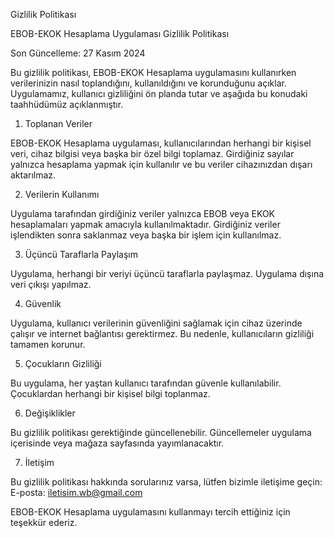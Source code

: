 Gizlilik Politikası

EBOB-EKOK Hesaplama Uygulaması Gizlilik Politikası

Son Güncelleme: 27 Kasım 2024

Bu gizlilik politikası, EBOB-EKOK Hesaplama uygulamasını kullanırken verilerinizin nasıl toplandığını, kullanıldığını ve korunduğunu açıklar. Uygulamamız, kullanıcı gizliliğini ön planda tutar ve aşağıda bu konudaki taahhüdümüz açıklanmıştır.

1. Toplanan Veriler

EBOB-EKOK Hesaplama uygulaması, kullanıcılarından herhangi bir kişisel veri, cihaz bilgisi veya başka bir özel bilgi toplamaz. Girdiğiniz sayılar yalnızca hesaplama yapmak için kullanılır ve bu veriler cihazınızdan dışarı aktarılmaz.

2. Verilerin Kullanımı

Uygulama tarafından girdiğiniz veriler yalnızca EBOB veya EKOK hesaplamaları yapmak amacıyla kullanılmaktadır. Girdiğiniz veriler işlendikten sonra saklanmaz veya başka bir işlem için kullanılmaz.

3. Üçüncü Taraflarla Paylaşım

Uygulama, herhangi bir veriyi üçüncü taraflarla paylaşmaz. Uygulama dışına veri çıkışı yapılmaz.

4. Güvenlik

Uygulama, kullanıcı verilerinin güvenliğini sağlamak için cihaz üzerinde çalışır ve internet bağlantısı gerektirmez. Bu nedenle, kullanıcıların gizliliği tamamen korunur.

5. Çocukların Gizliliği

Bu uygulama, her yaştan kullanıcı tarafından güvenle kullanılabilir. Çocuklardan herhangi bir kişisel bilgi toplanmaz.

6. Değişiklikler

Bu gizlilik politikası gerektiğinde güncellenebilir. Güncellemeler uygulama içerisinde veya mağaza sayfasında yayımlanacaktır.

7. İletişim

Bu gizlilik politikası hakkında sorularınız varsa, lütfen bizimle iletişime geçin:
E-posta: iletisim.wb@gmail.com

EBOB-EKOK Hesaplama uygulamasını kullanmayı tercih ettiğiniz için teşekkür ederiz.
